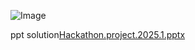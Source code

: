 
 
 ![Image](https://github.com/user-attachments/assets/b85e0d41-0da2-427c-963a-8219beeef69f)


ppt solution[Hackathon.project.2025.1.pptx](https://github.com/user-attachments/files/22247802/Hackathon.project.2025.1.pptx)
